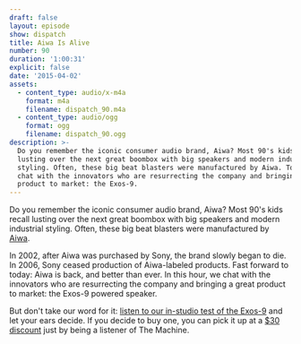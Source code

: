 ```yaml
---
draft: false
layout: episode
show: dispatch
title: Aiwa Is Alive
number: 90
duration: '1:00:31'
explicit: false
date: '2015-04-02'
assets:
  - content_type: audio/x-m4a
    format: m4a
    filename: dispatch_90.m4a
  - content_type: audio/ogg
    format: ogg
    filename: dispatch_90.ogg
description: >-
  Do you remember the iconic consumer audio brand, Aiwa? Most 90's kids recall
  lusting over the next great boombox with big speakers and modern industrial
  styling. Often, these big beat blasters were manufactured by Aiwa. Today, we
  chat with the innovators who are resurrecting the company and bringing a great
  product to market: the Exos-9.
---
```

Do you remember the iconic consumer audio brand, Aiwa? Most 90's kids recall lusting over the next great boombox with big speakers and modern industrial styling. Often, these big beat blasters were manufactured by [Aiwa](http://aiwa.us.com).

In 2002, after Aiwa was purchased by Sony, the brand slowly began to die. In 2006, Sony ceased production of Aiwa-labeled products. Fast forward to today: Aiwa is back, and better than ever. In this hour, we chat with the innovators who are resurrecting the company and bringing a great product to market: the Exos-9 powered speaker.

But don't take our word for it: [listen to our in-studio test of the Exos-9](https://soundcloud.com/machinefm/aiwa-exos-9-listening-test) and let your ears decide. If you decide to buy one, you can pick it up at a [$30 discount](http://aiwa.refr.cc/C37K9X3) just by being a listener of The Machine.